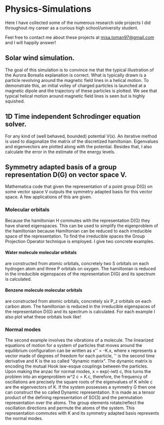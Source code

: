 # Physics-Simulations
Here I have collected some of the numerous research side projects I did throughout my career as a curious high school/university student.

Feel free to contact me about these projects at misa.toman97@gmail.com and I will happily answer!

## Solar wind simulation.

The goal of this simulation is to convince me that the typical illustration of the Aurora Borealis explanation is correct. What is typically drawn is a particle revolving around the magnetic field lines in a helical motion. To demonstrate this, an initial volley of charged particles is launched at a magnetic dipole and the trajectory of these particles is plotted. We see that typical helical motion around magnetic field lines is seen but is highly squished.

## 1D Time independent Schrodinger equation solver.
For any kind of (well behaved, bounded) potential V(x). An iterative method is used to diagonalize the matrix of the discretized hamiltonian. Eigenvalues and eigenvectors are plotted along with the potential. Besides that, I also calculate the error in the estimate of the energy levels.

## Symmetry adapted basis of a group representation D(G) on vector space V.
Mathematica code that given the representation of a point group D(G) on some vector space V outputs the symmetry adapted basis for this vector space. A few applications of this are given.
### Molecular orbitals
Because the hamiltonian H commutes with the representation D(G) they have shared eigenspaces. This can be used to simplify the eigenproblem of the hamiltonian because Hamiltonian can be reduced to each irreducible space of the representation. To find the irreducible spaces the Group Projection Operator technique is employed. I give two concrete examples.
#### Water molecule molecular orbitals
are constructed from atomic orbitals, concretely two S orbitals on each hydrogen atom and three P orbitals on oxygen. The hamiltonian is reduced in the irreducible eigenspaces of the representation D(G) and its spectrum is calculated.
#### Benzene molecule molecular orbitals
are constructed from atomic orbitals, concretely six P_z orbitals on each carbon atom. The hamiltonian is reduced in the irreducible eigenspaces of the representation D(G) and its spectrum is calculated. For each example I also plot what these orbitals look like!
### Normal modes
The second example involves the vibrations of a molecule. The linearized equations of motion for a system of particles that moves around the equilibrium configuration can be written as x'' = -K.x, where x represents a vector made of degrees of freedom for each particle, '' is the second time derivative and K is the so called "dynamic matrix". The dynamic matrix is encoding the mutual Hook law-esque couplings between the particles. Upon making the anzac for normal modes, x = exp(-iwt) c, this turns the problem into an eigenproblem w^2 c = K.c, therefore, the frequency of oscillations are precisely the square roots of the eigenvalues of K while c are the eigenvectors of K.
If the system possesses a symmetry G then one can construct the so called Dynamic representation. It is made as a tensor product of the defining representation of SO(3) and the permutation representation over the atoms. The group elements rotate/reflect the oscillation directions and permute the atoms of the system. This representation commutes with K and its symmetry adapted basis represents the normal modes.
